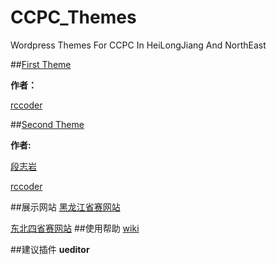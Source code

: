 # CCPC_Themes
Wordpress Themes For CCPC In HeiLongJiang And NorthEast

##[First Theme](./First)

**作者：**

[rccoder](http://github.com/rccoder)

##[Second Theme](./Second)

**作者:**

[段志岩](https://github.com/zhiyand)

[rccoder](https://github.com/rccoder)

##展示网站
[黑龙江省赛网站](http://ccpc-hlj.hit.edu.cn)

[东北四省赛网站](http://ccpc-northeast.hit.edu.cn)
##使用帮助
[wiki](https://github.com/rccoder/CCPC_Themes/wiki)

##建议插件
**ueditor**